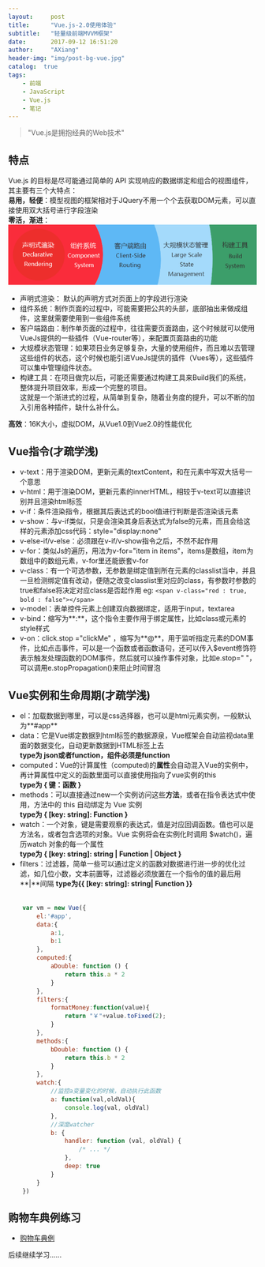 ```yaml
---
layout:     post
title:      "Vue.js-2.0使用体验"
subtitle:   "轻量级前端MVVM框架"
date:       2017-09-12 16:51:20
author:     "AXiang"
header-img: "img/post-bg-vue.jpg"
catalog:  true
tags:
    - 前端
    - JavaScript
    - Vue.js
    - 笔记
---
```


> "Vue.js是拥抱经典的Web技术"

## 特点
Vue.js 的目标是尽可能通过简单的 API 实现响应的数据绑定和组合的视图组件，其主要有三个大特点：      
**易用，轻便**：模型视图的框架相对于JQuery不用一个个去获取DOM元素，可以直接使用双大括号进行字段渲染    
**零活，渐进**：
![渐进式过程](/img/in-post/post-note/vue-1709_1.png) 
- 声明式渲染： 默认的声明方式对页面上的字段进行渲染
- 组件系统：制作页面的过程中，可能需要把公共的头部，底部抽出来做成组件，这里就需要使用到一些组件系统
- 客户端路由：制作单页面的过程中，往往需要页面路由，这个时候就可以使用VueJs提供的一些插件（Vue-router等），来配置页面路由的功能
- 大规模状态管理：如果项目业务足够复杂，大量的使用组件，而且难以去管理这些组件的状态，这个时候也能引进VueJs提供的插件（Vues等），这些插件可以集中管理组件状态。
- 构建工具：在项目做完以后，可能还需要通过构建工具来Build我们的系统，整体提升项目效率，形成一个完整的项目。   
这就是一个渐进式的过程，从简单到复杂，随着业务度的提升，可以不断的加入引用各种插件，缺什么补什么。    

**高效**：16K大小，虚拟DOM，从Vue1.0到Vue2.0的性能优化 

## Vue指令(才疏学浅)
- v-text：用于渲染DOM，更新元素的textContent，和在元素中写双大括号一个意思 
- v-html：用于渲染DOM，更新元素的innerHTML，相较于v-text可以直接识别并且渲染html标签
- v-if：条件渲染指令，根据其后表达式的bool值进行判断是否渲染该元素
- v-show：与v-if类似，只是会渲染其身后表达式为false的元素，而且会给这样的元素添加css代码：style="display:none"
- v-else-if/v-else：必须跟在v-if/v-show指令之后，不然不起作用
- v-for：类似Js的遍历，用法为v-for="item in items"，items是数组，item为数组中的数组元素，v-for里还能嵌套v-for
- v-class：有一个可选参数，无参数是绑定值到所在元素的classlist当中，并且一旦检测绑定值有改动，便随之改变classlist里对应的class，有参数时参数的true和false将决定对应class是否起作用 eg: `<span v-class="red : true, bold : false"></span>`  
- v-model：表单控件元素上创建双向数据绑定，适用于input，textarea
- v-bind：缩写为**:**，这个指令主要作用于绑定属性，比如class或元素的style样式
- v-on：click.stop ="clickMe" ，缩写为**@**，用于监听指定元素的DOM事件，比如点击事件，可以是一个函数或者函数语句，还可以传入$event修饰符表示触发处理函数的DOM事件，然后就可以操作事件对象，比如e.stop=" "，可以调用e.stopPropagation()来阻止时间冒泡

## Vue实例和生命周期(才疏学浅)
- el：加载数据到哪里，可以是css选择器，也可以是html元素实例，一般默认为**#app**
- data：它是Vue绑定数据到html标签的数据源泉，Vue框架会自动监视data里面的数据变化，自动更新数据到HTML标签上去     
**type为 json或者function，组件必须是function**
- computed：Vue的计算属性（computed)的**属性**会自动混入Vue的实例中，再计算属性中定义的函数里面可以直接使用指向了vue实例的this     
**type为 { 键：函数 }**
- methods：可以直接通过new一个实例访问这些**方法**，或者在指令表达式中使用，方法中的 this 自动绑定为 Vue 实例     
**type为 { [key: string]: Function }**
- watch：一个对象，键是需要观察的表达式，值是对应回调函数。值也可以是方法名，或者包含选项的对象。Vue 实例将会在实例化时调用 $watch()，遍历watch 对象的每一个属性     
**type为 { [key: string]: string | Function | Object }**    
- filters：过滤器，简单一些可以通过定义的函数对数据进行进一步的优化过滤，如几位小数，文本前置等，过滤器必须放置在一个指令的值的最后用**|**间隔
**type为{{ [key: string]: string| Function }}**
```js

    var vm = new Vue({
        el:'#app',
        data:{
            a:1,
            b:1
        },
        computed:{
            aDouble: function () {
                return this.a * 2
            }
        },    
        filters:{
            formatMoney:function(value){
                return "￥"+value.toFixed(2);
            }
        },
        methods:{
            bDouble: function () {
                return this.b * 2
            }
        },
        watch:{
            //监控a变量变化的时候，自动执行此函数
            a: function(val,oldVal){
                console.log(val, oldVal)
            },
            //深度watcher
            b: {
                handler: function (val, oldVal) { 
                    /* ... */ 
                },
                deep: true
            }
        }
    })

```

## 购物车典例练习
- [购物车典例](http://wangxiang.vip/practice-vuejs/)

后续继续学习……
  

